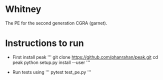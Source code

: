 # Whitney
The PE for the second generation CGRA (garnet).

# Instructions to run
* First install peak
'''
git clone https://github.com/phanrahan/peak.git
cd peak
python setup.py install --user
'''

* Run tests using
'''
pytest test_pe.py
'''
